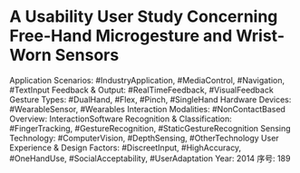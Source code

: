 # A Usability User Study Concerning Free-Hand Microgesture and Wrist-Worn Sensors

Application Scenarios: #IndustryApplication, #MediaControl, #Navigation, #TextInput
Feedback & Output: #RealTimeFeedback, #VisualFeedback
Gesture Types: #DualHand, #Flex, #Pinch, #SingleHand
Hardware Devices: #WearableSensor, #Wearables
Interaction Modalities: #NonContactBased
Overview: InteractionSoftware
Recognition & Classification: #FingerTracking, #GestureRecognition, #StaticGestureRecognition
Sensing Technology: #ComputerVision, #DepthSensing, #OtherTechnology
User Experience & Design Factors: #DiscreetInput, #HighAccuracy, #OneHandUse, #SocialAcceptability, #UserAdaptation
Year: 2014
序号: 189